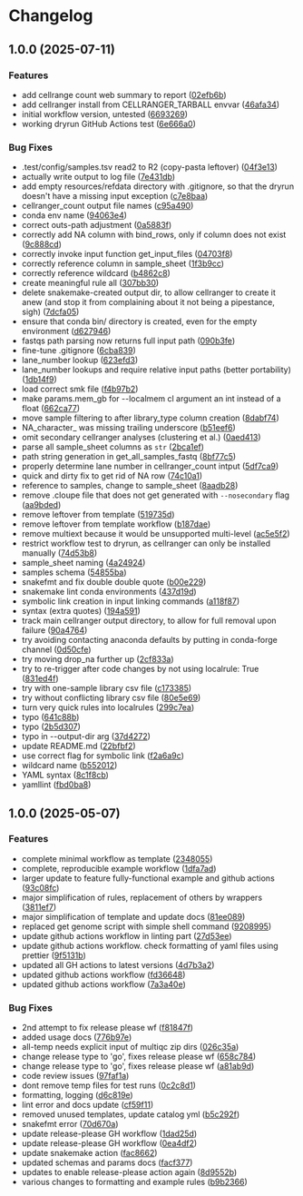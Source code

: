 # Changelog

## 1.0.0 (2025-07-11)


### Features

* add cellrange count web summary to report ([02efb6b](https://github.com/snakemake-workflows/cellranger-count/commit/02efb6be12de0fda0b564feeea1605712946b899))
* add cellranger install from CELLRANGER_TARBALL envvar ([46afa34](https://github.com/snakemake-workflows/cellranger-count/commit/46afa34c3f6093a1965401ad8b3b2901d6096ef9))
* initial workflow version, untested ([6693269](https://github.com/snakemake-workflows/cellranger-count/commit/6693269a8ba73bb3f5bd96eaea1606ff5049c711))
* working dryrun GitHub Actions test ([6e666a0](https://github.com/snakemake-workflows/cellranger-count/commit/6e666a05aed5dca81003afdb34b2f3b8104a985d))


### Bug Fixes

* .test/config/samples.tsv read2 to R2 (copy-pasta leftover) ([04f3e13](https://github.com/snakemake-workflows/cellranger-count/commit/04f3e135a414f0f72595117697aa498cdb732f69))
* actually write output to log file ([7e431db](https://github.com/snakemake-workflows/cellranger-count/commit/7e431db367a7aa75900232fc052be7c05cc618ba))
* add empty resources/refdata directory with .gitignore, so that the dryrun doesn't have a missing input exception ([c7e8baa](https://github.com/snakemake-workflows/cellranger-count/commit/c7e8baa254725b46cea9c3496d11a2dd594957f2))
* cellranger_count output file names ([c95a490](https://github.com/snakemake-workflows/cellranger-count/commit/c95a490d8e654c7c67e67d9e727c61c83dc789b8))
* conda env name ([94063e4](https://github.com/snakemake-workflows/cellranger-count/commit/94063e4c8b6a1083eec16bb313e78c1b2c64c077))
* correct outs-path adjustment ([0a5883f](https://github.com/snakemake-workflows/cellranger-count/commit/0a5883f6f82b0c9035a34a65ac23fce7fe463ea9))
* correctly add NA column with bind_rows, only if column does not exist ([9c888cd](https://github.com/snakemake-workflows/cellranger-count/commit/9c888cd1721c4c70641cc44db4a94f8690623203))
* correctly invoke input function get_input_files ([04703f8](https://github.com/snakemake-workflows/cellranger-count/commit/04703f83d6595017dcc1f9328a4ddd8e9c5b7460))
* correctly reference column in sample_sheet ([1f3b9cc](https://github.com/snakemake-workflows/cellranger-count/commit/1f3b9cc08618dab19c6a2d8dad4ef6a050b3cf21))
* correctly reference wildcard ([b4862c8](https://github.com/snakemake-workflows/cellranger-count/commit/b4862c84432a6fed94a7d11d9c1fc357459ef9e6))
* create meaningful rule all ([307bb30](https://github.com/snakemake-workflows/cellranger-count/commit/307bb30c6ce1bd1ea20fb54377744b1ba58bbcda))
* delete snakemake-created output dir, to allow cellranger to create it anew (and stop it from complaining about it not being a pipestance, sigh) ([7dcfa05](https://github.com/snakemake-workflows/cellranger-count/commit/7dcfa05e5e1bb6c5bb9449c3fbe38427b5bdfad0))
* ensure that conda bin/ directory is created, even for the empty environment ([d627946](https://github.com/snakemake-workflows/cellranger-count/commit/d627946009cdae946f44f15ba5baabac32e520c9))
* fastqs path parsing now returns full input path ([090b3fe](https://github.com/snakemake-workflows/cellranger-count/commit/090b3fee396041221fc96f9d30055fcbcea18699))
* fine-tune .gitignore ([6cba839](https://github.com/snakemake-workflows/cellranger-count/commit/6cba839cf3e386d0ae1041e4d8586d779a6c2078))
* lane_number lookup ([623efd3](https://github.com/snakemake-workflows/cellranger-count/commit/623efd3f7c9f113d724e884dee20b07d54e42a2f))
* lane_number lookups and require relative input paths (better portability) ([1db14f9](https://github.com/snakemake-workflows/cellranger-count/commit/1db14f94cac8edccaf95e739ee6a2a8866d6f792))
* load correct smk file ([f4b97b2](https://github.com/snakemake-workflows/cellranger-count/commit/f4b97b25cca8d689ffd94a04ac692a7028547ecd))
* make params.mem_gb for --localmem cl argument an int instead of a float ([662ca77](https://github.com/snakemake-workflows/cellranger-count/commit/662ca773b0155261e4e3f818d36dd7ee3195e886))
* move sample filtering to after library_type column creation ([8dabf74](https://github.com/snakemake-workflows/cellranger-count/commit/8dabf7408b0cd463a995352e6403e55920818e32))
* NA_character_ was missing trailing underscore ([b51eef6](https://github.com/snakemake-workflows/cellranger-count/commit/b51eef6b17301c9bebb83f47d0236beb8033f45b))
* omit secondary cellranger analyses (clustering et al.) ([0aed413](https://github.com/snakemake-workflows/cellranger-count/commit/0aed413fc83ad6ab2d2244a25b0badfb32ad0de4))
* parse all sample_sheet columns as `str` ([2bca1ef](https://github.com/snakemake-workflows/cellranger-count/commit/2bca1ef229678276c99f2e61faecd216bb875a79))
* path string generation in get_all_samples_fastq ([8bf77c5](https://github.com/snakemake-workflows/cellranger-count/commit/8bf77c546405ac94aeee6f1e3db978f2d6051aa9))
* properly determine lane number in cellranger_count intput ([5df7ca9](https://github.com/snakemake-workflows/cellranger-count/commit/5df7ca90d1d9905f06d5e83a071ca70e0c8f2c60))
* quick and dirty fix to get rid of NA row ([74c10a1](https://github.com/snakemake-workflows/cellranger-count/commit/74c10a172b1a959acf2a1e44aba8344ee00386e3))
* reference to samples, change to sample_sheet ([8aadb28](https://github.com/snakemake-workflows/cellranger-count/commit/8aadb287e58422277a8f8102795241b10671bf57))
* remove .cloupe file that does not get generated with `--nosecondary` flag ([aa9bded](https://github.com/snakemake-workflows/cellranger-count/commit/aa9bded360f7d2e2e6396711d94f95eeb91e00c0))
* remove leftover from template ([519735d](https://github.com/snakemake-workflows/cellranger-count/commit/519735d65465f00e73440d6dd6d867f6d3039b89))
* remove leftover from template workflow ([b187dae](https://github.com/snakemake-workflows/cellranger-count/commit/b187dae668b421a4f215e6b8e4f80f40db9983fe))
* remove multiext because it would be unsupported multi-level ([ac5e5f2](https://github.com/snakemake-workflows/cellranger-count/commit/ac5e5f2f7e9de3de30912931427e2727dd63790d))
* restrict workflow test to dryrun, as cellranger can only be installed manually ([74d53b8](https://github.com/snakemake-workflows/cellranger-count/commit/74d53b801100f28a21704c9a218d1d5d61b37725))
* sample_sheet naming ([4a24924](https://github.com/snakemake-workflows/cellranger-count/commit/4a249249021b978c592c0223d1eae070945451eb))
* samples schema ([54855ba](https://github.com/snakemake-workflows/cellranger-count/commit/54855ba8089cc4646ae9c2be95083c731a4c7e89))
* snakefmt and fix double double quote ([b00e229](https://github.com/snakemake-workflows/cellranger-count/commit/b00e2290baefb217d971dc366ae8b852064b2c81))
* snakemake lint conda environments ([437d19d](https://github.com/snakemake-workflows/cellranger-count/commit/437d19d24908b611640a4dee2ffa54a52260cf7f))
* symbolic link creation in input linking commands ([a118f87](https://github.com/snakemake-workflows/cellranger-count/commit/a118f87c6693b7e27673bbe4850b38d8f24868c7))
* syntax (extra quotes) ([194a591](https://github.com/snakemake-workflows/cellranger-count/commit/194a591659e2727c4023a2feb86a79222ed322a5))
* track main cellranger output directory, to allow for full removal upon failure ([90a4764](https://github.com/snakemake-workflows/cellranger-count/commit/90a476473271f37cf89aa15fc3fea89d1bb025b2))
* try avoiding contacting anaconda defaults by putting in conda-forge channel ([0d50cfe](https://github.com/snakemake-workflows/cellranger-count/commit/0d50cfe469552a8ced113cdb982e8e16cc59afc3))
* try moving drop_na further up ([2cf833a](https://github.com/snakemake-workflows/cellranger-count/commit/2cf833a8143ce6e943091a1d9f9905c10d789ec4))
* try to re-trigger after code changes by not using localrule: True ([831ed4f](https://github.com/snakemake-workflows/cellranger-count/commit/831ed4fbd96431ff284ae143ab0ea5cca6109e34))
* try with one-sample library csv file ([c173385](https://github.com/snakemake-workflows/cellranger-count/commit/c173385383903aaaefad5478816e6a9d7ebc1413))
* try without conflicting library csv file ([80e5e69](https://github.com/snakemake-workflows/cellranger-count/commit/80e5e6918ba063ceae30d1630f8f301e5a600e60))
* turn very quick rules into localrules ([299c7ea](https://github.com/snakemake-workflows/cellranger-count/commit/299c7ea320a02915c8912214a40f49b2085f081a))
* typo ([641c88b](https://github.com/snakemake-workflows/cellranger-count/commit/641c88b4c69b8a38e077f02ad16109fe159e6eb7))
* typo ([2b5d307](https://github.com/snakemake-workflows/cellranger-count/commit/2b5d3072fe2a181948377ef84bb84b172145d746))
* typo in --output-dir arg ([37d4272](https://github.com/snakemake-workflows/cellranger-count/commit/37d42720a4b60d38675e011c45eeeeb46fe9c831))
* update README.md ([22bfbf2](https://github.com/snakemake-workflows/cellranger-count/commit/22bfbf24fc30c5bf5211694d12560bc1a6d20c5e))
* use correct flag for symbolic link ([f2a6a9c](https://github.com/snakemake-workflows/cellranger-count/commit/f2a6a9ce4c12f8857ad2a231b54a094b57c29c87))
* wildcard name ([b552012](https://github.com/snakemake-workflows/cellranger-count/commit/b552012c0fa8fe758573a42b7bd9c9b43619d7af))
* YAML syntax ([8c1f8cb](https://github.com/snakemake-workflows/cellranger-count/commit/8c1f8cbe7961001f86b573bea159914917c3adac))
* yamllint ([fbd0ba8](https://github.com/snakemake-workflows/cellranger-count/commit/fbd0ba87e05cb0f6b7f295b3f1aac7da862991f6))

## 1.0.0 (2025-05-07)


### Features

* complete minimal workflow as template ([2348055](https://github.com/snakemake-workflows/snakemake-workflow-template/commit/234805535a6353a3db59d5bba0a4b38fe8194d97))
* complete, reproducible example workflow ([1dfa7ad](https://github.com/snakemake-workflows/snakemake-workflow-template/commit/1dfa7adb0120880ae5e85c57551d5e698a057497))
* larger update to feature fully-functional example and github actions ([93c08fc](https://github.com/snakemake-workflows/snakemake-workflow-template/commit/93c08fc9db2f8619af7b90784db83d18ed656f25))
* major simplification of rules, replacement of others by wrappers ([3811ef7](https://github.com/snakemake-workflows/snakemake-workflow-template/commit/3811ef796df4fe38fb7161f9a1b06fac9db86d5b))
* major simplification of template and update docs ([81ee089](https://github.com/snakemake-workflows/snakemake-workflow-template/commit/81ee08989857366893593a333615523f05295f87))
* replaced get genome script with simple shell command ([9208995](https://github.com/snakemake-workflows/snakemake-workflow-template/commit/9208995b78433ce3680a0b0e453ddcf5915abcef))
* update github actions workflow in linting part ([27d53ee](https://github.com/snakemake-workflows/snakemake-workflow-template/commit/27d53eecfad935f50bc62a30248141891a4329ee))
* update github actions workflow. check formatting of yaml files using prettier ([9f5131b](https://github.com/snakemake-workflows/snakemake-workflow-template/commit/9f5131bf0eeaf1eb7fb0937b2840f73db2a02724))
* updated all GH actions to latest versions ([4d7b3a2](https://github.com/snakemake-workflows/snakemake-workflow-template/commit/4d7b3a2b143c304b6dcf487664c392c4a5e98f74))
* updated github actions workflow ([fd36648](https://github.com/snakemake-workflows/snakemake-workflow-template/commit/fd3664841b830ae670549aabb214eb6004aa696d))
* updated github actions workflow ([7a3a40e](https://github.com/snakemake-workflows/snakemake-workflow-template/commit/7a3a40e62df01b37a802a085e7210014eb3fba82))


### Bug Fixes

* 2nd attempt to fix release please wf ([f81847f](https://github.com/snakemake-workflows/snakemake-workflow-template/commit/f81847fdfd39d99e795006da4f84701ee6ba8ddc))
* added usage docs ([776b97e](https://github.com/snakemake-workflows/snakemake-workflow-template/commit/776b97e3d0e928d98f4c48e619090b47f702dcab))
* all-temp needs explicit input of multiqc zip dirs ([026c35a](https://github.com/snakemake-workflows/snakemake-workflow-template/commit/026c35aebfb140746bc823ce06327e25c9a40cf1))
* change release type to 'go', fixes release please wf ([658c784](https://github.com/snakemake-workflows/snakemake-workflow-template/commit/658c784ab5d70b117ce9dd386f5b07f8e4ff782d))
* change release type to 'go', fixes release please wf ([a81ab9d](https://github.com/snakemake-workflows/snakemake-workflow-template/commit/a81ab9def05667e23c5e59ac881c7a57b9f1b767))
* code review issues ([97faf1a](https://github.com/snakemake-workflows/snakemake-workflow-template/commit/97faf1ae8bde189094e6b46568f3911f01b625fd))
* dont remove temp files for test runs ([0c2c8d1](https://github.com/snakemake-workflows/snakemake-workflow-template/commit/0c2c8d19c51648872d09a8f697826b9445bafc81))
* formatting, logging ([d6c819e](https://github.com/snakemake-workflows/snakemake-workflow-template/commit/d6c819efcadde1ad4af342152d3aef2a982983d0))
* lint error and docs update ([cf59f11](https://github.com/snakemake-workflows/snakemake-workflow-template/commit/cf59f11acc11c01866ad56971fd132661f4f32be))
* removed unused templates, update catalog yml ([b5c292f](https://github.com/snakemake-workflows/snakemake-workflow-template/commit/b5c292ff4b476441d8068ca8013e3b931d30fc04))
* snakefmt error ([70d670a](https://github.com/snakemake-workflows/snakemake-workflow-template/commit/70d670a91c79c0a9d89c59fff6add3f1036753a3))
* update release-please GH workflow ([1dad25d](https://github.com/snakemake-workflows/snakemake-workflow-template/commit/1dad25da5de222982b0cdf35a91be6ecc5a81a42))
* update release-please GH workflow ([0ea4df2](https://github.com/snakemake-workflows/snakemake-workflow-template/commit/0ea4df2f746e0fc760c06a3b902e2ee8bdf2ff42))
* update snakemake action ([fac8662](https://github.com/snakemake-workflows/snakemake-workflow-template/commit/fac8662193fa501fdfc2f3bb94e7549b96dec500))
* updated schemas and params docs ([facf377](https://github.com/snakemake-workflows/snakemake-workflow-template/commit/facf377a7cc107b3e8db0793b21027a9f3df0eeb))
* updates to enable release-please action again ([8d9552b](https://github.com/snakemake-workflows/snakemake-workflow-template/commit/8d9552b8369ca6b115ee00777f45cf641312dde3))
* various changes to formatting and example rules ([b9b2366](https://github.com/snakemake-workflows/snakemake-workflow-template/commit/b9b236645ad961cd7a8886c1697b27f3694ee047))
